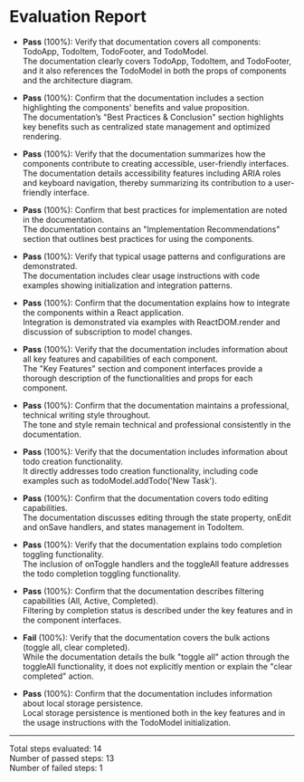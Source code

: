 # Evaluation Report

- **Pass** (100%): Verify that documentation covers all components: TodoApp, TodoItem, TodoFooter, and TodoModel.  
  The documentation clearly covers TodoApp, TodoItem, and TodoFooter, and it also references the TodoModel in both the props of components and the architecture diagram.

- **Pass** (100%): Confirm that the documentation includes a section highlighting the components' benefits and value proposition.  
  The documentation’s "Best Practices & Conclusion" section highlights key benefits such as centralized state management and optimized rendering.

- **Pass** (100%): Verify that the documentation summarizes how the components contribute to creating accessible, user-friendly interfaces.  
  The documentation details accessibility features including ARIA roles and keyboard navigation, thereby summarizing its contribution to a user-friendly interface.

- **Pass** (100%): Confirm that best practices for implementation are noted in the documentation.  
  The documentation contains an "Implementation Recommendations" section that outlines best practices for using the components.

- **Pass** (100%): Verify that typical usage patterns and configurations are demonstrated.  
  The documentation includes clear usage instructions with code examples showing initialization and integration patterns.

- **Pass** (100%): Confirm that the documentation explains how to integrate the components within a React application.  
  Integration is demonstrated via examples with ReactDOM.render and discussion of subscription to model changes.

- **Pass** (100%): Verify that the documentation includes information about all key features and capabilities of each component.  
  The "Key Features" section and component interfaces provide a thorough description of the functionalities and props for each component.

- **Pass** (100%): Confirm that the documentation maintains a professional, technical writing style throughout.  
  The tone and style remain technical and professional consistently in the documentation.

- **Pass** (100%): Verify that the documentation includes information about todo creation functionality.  
  It directly addresses todo creation functionality, including code examples such as todoModel.addTodo('New Task').

- **Pass** (100%): Confirm that the documentation covers todo editing capabilities.  
  The documentation discusses editing through the state property, onEdit and onSave handlers, and states management in TodoItem.

- **Pass** (100%): Verify that the documentation explains todo completion toggling functionality.  
  The inclusion of onToggle handlers and the toggleAll feature addresses the todo completion toggling functionality.

- **Pass** (100%): Confirm that the documentation describes filtering capabilities (All, Active, Completed).  
  Filtering by completion status is described under the key features and in the component interfaces.

- **Fail** (100%): Verify that the documentation covers the bulk actions (toggle all, clear completed).  
  While the documentation details the bulk "toggle all" action through the toggleAll functionality, it does not explicitly mention or explain the "clear completed" action.

- **Pass** (100%): Confirm that the documentation includes information about local storage persistence.  
  Local storage persistence is mentioned both in the key features and in the usage instructions with the TodoModel initialization.

---

Total steps evaluated: 14  
Number of passed steps: 13  
Number of failed steps: 1